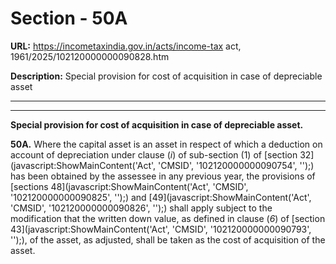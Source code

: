 # Section - 50A

**URL:** https://incometaxindia.gov.in/acts/income-tax act, 1961/2025/102120000000090828.htm

**Description:** Special provision for cost of acquisition in case of depreciable asset

---

****

**Special provision for cost of acquisition in case of depreciable asset.**

**50A.** Where the capital asset is an asset in respect of which a deduction on account of depreciation under clause (_i_) of sub-section (1) of [section 32](javascript:ShowMainContent\('Act', 'CMSID', '102120000000090754', ''\);) has been obtained by the assessee in any previous year, the provisions of [sections 48](javascript:ShowMainContent\('Act', 'CMSID', '102120000000090825', ''\);) and [49](javascript:ShowMainContent\('Act', 'CMSID', '102120000000090826', ''\);) shall apply subject to the modification that the written down value, as defined in clause (_6_) of [section 43](javascript:ShowMainContent\('Act', 'CMSID', '102120000000090793', ''\);), of the asset, as adjusted, shall be taken as the cost of acquisition of the asset.